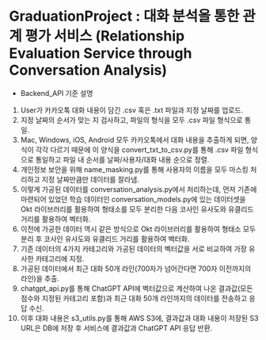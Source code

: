 # GraduationProject : 대화 분석을 통한 관계 평가 서비스 (Relationship Evaluation Service through Conversation Analysis)

- Backend_API 기준 설명

1. User가 카카오톡 대화 내용이 담긴 .csv 혹은 .txt 파일과 지정 날짜를 업로드.
2. 지정 날짜의 순서가 맞는 지 검사하고, 파일의 형식을 모두 .csv 파일 형식으로 통일.
3. Mac, Windows, iOS, Android 모두 카카오톡에서 대화 내용을 추출하게 되면, 양식이 각각 다르기 때문에 이 양식을 convert_txt_to_csv.py를 통해 .csv 파일 형식으로 통일하고
   파일 내 순서를 날짜/사용자/대화 내용 순으로 정렬.
4. 개인정보 보안을 위해 name_masking.py를 통해 사용자의 이름을 모두 마스킹 처리하고 지정 날짜만큼만 데이터를 잘라냄.
5. 이렇게 가공된 데이터를 conversation_analysis.py에서 처리하는데, 먼저 기존에 마련되어 있었던 학습 데이터인 conversation_models.py에 있는 데이터셋을 Okt 라이브러리를
   활용하여 형태소를 모두 분리한 다음 코사인 유사도와 유클리드 거리를 활용하여 벡터화.
6. 이전에 가공한 데이터 역시 같은 방식으로 Okt 라이브러리를 활용하여 형태소 모두 분리 후 코사인 유사도와 유클리드 거리를 활용하여 벡터화.
7. 기존 데이터의 4가지 카테고리와 가공된 데이터의 벡터값을 서로 비교하여 가장 유사한 카테고리에 지정.
8. 가공된 데이터에서 최근 대화 50개 라인(700자가 넘어간다면 700자 이전까지의 라인)을 추출.
9. chatgpt_api.py를 통해 ChatGPT API에 벡터값으로 계산하여 나온 결과값(모든 점수와 지정된 카테고리 포함)과 최근 대화 50개 라인까지의 데이터를 전송하고 응답 수신.
10. 이후 대화 내용은 s3_utils.py를 통해 AWS S3에, 결과값과 대화 내용이 저장된 S3 URL은 DB에 저장 후 서비스에 결과값과 ChatGPT API 응답 반환. 
